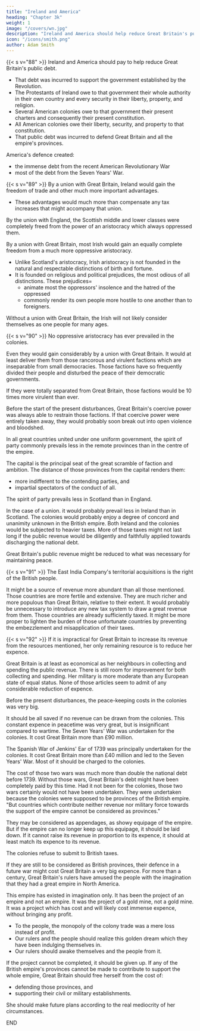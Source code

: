 ```yaml
---
title: "Ireland and America"
heading: "Chapter 3k"
weight: 1
image: "/covers/wn.jpg"
description: "Ireland and America should help reduce Great Britain's public debt"
icon: "/icons/smith.png"
author: Adam Smith
---
```




{{< s v="88" >}} Ireland and America should pay to help reduce Great Britain's public debt.
- That debt was incurred to support the government established by the Revolution.
- The Protestants of Ireland owe to that government their whole authority in their own country and every security in their liberty, property, and religion.
- Several American colonies owe to that government their present charters and consequently their present constitution.
- All American colonies owe their liberty, security, and property to that constitution.
- That public debt was incurred to defend Great Britain and all the empire's provinces.

America's defence created:
- the immense debt from the recent American Revolutionary War
- most of the debt from the Seven Years' War.



{{< s v="89" >}} By a union with Great Britain, Ireland would gain the freedom of trade and other much more important advantages.
- These advantages would much more than compensate any tax increases that might accompany that union.

By the union with England, the Scottish middle and lower classes were completely freed from the power of an aristocracy which always oppressed them.

By a union with Great Britain, most Irish would gain an equally complete freedom from a much more oppressive aristocracy.
- Unlike Scotland's aristocracy, Irish aristocracy is not founded in the natural and respectable distinctions of birth and fortune.
- It is founded on religious and political prejudices, the most odious of all distinctions. These prejudices= 
  - animate most the oppressors' insolence and the hatred of the oppressed
  - commonly render its own people more hostile to one another than to foreigners.
    
Without a union with Great Britain, the Irish will not likely consider themselves as one people for many ages.


{{< s v="90" >}} No oppressive aristocracy has ever prevailed in the colonies.

Even they would gain considerably by a union with Great Britain.
It would at least deliver them from those rancorous and virulent factions which are inseparable from small democracies.
Those factions have so frequently divided their people and disturbed the peace of their democratic governments.

If they were totally separated from Great Britain, those factions would be 10 times more virulent than ever.

Before the start of the present disturbances, Great Britain's coercive power was always able to restrain those factions.
If that coercive power were entirely taken away, they would probably soon break out into open violence and bloodshed.

In all great countries united under one uniform government, the spirit of party commonly prevails less in the remote provinces than in the centre of the empire.

The capital is the principal seat of the great scramble of faction and ambition. The distance of those provinces from the capital renders them:
- more indifferent to the contending parties, and
- impartial spectators of the conduct of all.

The spirit of party prevails less in Scotland than in England.

In the case of a union. it would probably prevail less in Ireland than in Scotland.
The colonies would probably enjoy a degree of concord and unanimity unknown in the British empire.
Both Ireland and the colonies would be subjected to heavier taxes.
More of those taxes might not last long if the public revenue would be diligently and faithfully applied towards discharging the national debt.

Great Britain's public revenue might be reduced to what was necessary for maintaining peace.



{{< s v="91" >}} The East India Company's territorial acquisitions is the right of the British people.

It might be a source of revenue more abundant than all those mentioned.
Those countries are more fertile and extensive.
They are much richer and more populous than Great Britain, relative to their extent.
It would probably be unnecessary to introduce any new tax system to draw a great revenue from them.
Those countries are already sufficiently taxed.
It might be more proper to lighten the burden of those unfortunate countries by preventing the embezzlement and misapplication of their taxes.


{{< s v="92" >}} If it is impractical for Great Britain to increase its revenue from the resources mentioned, her only remaining resource is to reduce her expence.

Great Britain is at least as economical as her neighbours in collecting and spending the public revenue.
There is still room for improvement for both collecting and spending.
Her military is more moderate than any European state of equal status.
None of those articles seem to admit of any considerable reduction of expence.

Before the present disturbances, the peace-keeping costs in the colonies was very big.

It should be all saved if no revenue can be drawn from the colonies.
This constant expence in peacetime was very great, but is insignificant compared to wartime.
The Seven Years' War was undertaken for the colonies.
It cost Great Britain more than £90 million.

The Spanish War of Jenkins' Ear of 1739 was principally undertaken for the colonies.
It cost Great Britain more than £40 million and led to the Seven Years' War.
Most of it should be charged to the colonies.

The cost of those two wars was much more than double the national debt before 1739.
Without those wars, Great Britain's debt might have been completely paid by this time.
Had it not been for the colonies, those two wars certainly would not have been undertaken.
They were undertaken because the colonies were supposed to be provinces of the British empire.
"But countries which contribute neither revenue nor military force towards the support of the empire cannot be considered as provinces."

They may be considered as appendages, as showy equipage of the empire.
But if the empire can no longer keep up this equipage, it should be laid down.
If it cannot raise its revenue in proportion to its expence, it should at least match its expence to its revenue.

The colonies refuse to submit to British taxes.

If they are still to be considered as British provinces, their defence in a future war might cost Great Britain a very big expence.
For more than a century, Great Britain's rulers have amused the people with the imagination that they had a great empire in North America.

This empire has existed in imagination only.
It has been the project of an empire and not an empire.
It was the project of a gold mine, not a gold mine.
It was a project which has cost and will likely cost immense expence, without bringing any profit.
- To the people, the monopoly of the colony trade was a mere loss instead of profit.
- Our rulers and the people should realize this golden dream which they have been indulging themselves in.
- Our rulers should awake themselves and the people from it.

If the project cannot be completed, it should be given up.
If any of the British empire's provinces cannot be made to contribute to support the whole empire, Great Britain should free herself from the cost of:
- defending those provinces, and
- supporting their civil or military establishments.

She should make future plans according to the real mediocrity of her circumstances.


END